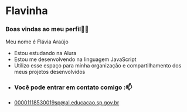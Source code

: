 # Flavinha
### Boas vindas ao meu perfil💙💙
 Meu nome é Flávia Araújo


- Estou estudando na Alura
- Estou me desenvolvendo na linguagem JavaScript
- Utilizo esse espaço para minha organização e compartilhamento dos meus projetos desenvolvidos
- ### Você pode entrar em contato comigo :📫
- 00001118530019sp@al.educacao.sp.gov.br




